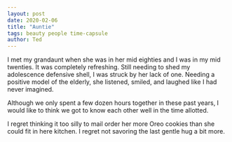 ```yaml
---
layout: post
date: 2020-02-06
title: "Auntie"
tags: beauty people time-capsule
author: Ted
---
```


I met my grandaunt when she was in her mid eighties and I was in my mid twenties. It was completely refreshing. Still needing to shed my adolescence defensive shell, I was struck by her lack of one. Needing a positive model of the elderly, she listened, smiled, and laughed like I had never imagined.

Although we only spent a few dozen hours together in these past years, I would like to think we got to know each other well in the time allotted.

I regret thinking it too silly to mail order her more Oreo cookies than she could fit in here kitchen. I regret not savoring the last gentle hug a bit more.
